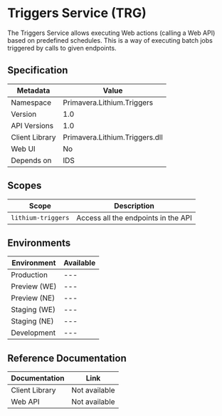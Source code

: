 # Triggers Service (TRG)

The Triggers Service allows executing Web actions (calling a Web API) based on predefined schedules. This is a way of executing batch jobs triggered by calls to given endpoints.

## Specification

| Metadata | Value |
| - | - |
| Namespace | Primavera.Lithium.Triggers |
| Version | 1.0 |
| API Versions | 1.0 |
| Client Library | Primavera.Lithium.Triggers.dll |
| Web UI | No |
| Depends on | IDS |

## Scopes

| Scope | Description |
| - | - |
| `lithium-triggers` | Access all the endpoints in the API |

## Environments

| Environment | Available |
| - | - |
| Production | --- |
| Preview (WE) | --- |
| Preview (NE) | --- |
| Staging (WE) | --- |
| Staging (NE) | --- |
| Development | --- |

## Reference Documentation

| Documentation | Link |
| - | - |
| Client Library | Not available |
| Web API | Not available |
